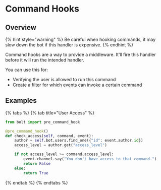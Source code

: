 # Command Hooks

## Overview

{% hint style="warning" %}
Be careful when hooking commands, it may slow down the bot if this handler is expensive.
{% endhint %}

Command hooks are a way to provide a middleware. It'll fire this handler before it will run the intended handler.

You can use this for:

* Verifying the user is allowed to run this command
* Create a filter for which events can invoke a certain command

## Examples

{% tabs %}
{% tab title="User Access" %}
```python
from bolt import pre_command_hook

@pre_command_hook()
def check_access(self, command, event):
    author = self.bot.users.find_one({"id": event.author.id})
    access_level = author.get("access_level")

    if not access_level >= command.access_level:
        event.channel.say("You don't have access to that command.")
        return False
    else:
        return True        
```
{% endtab %}
{% endtabs %}

